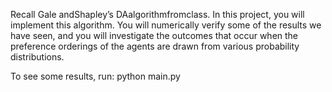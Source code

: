  Recall Gale andShapley’s DAalgorithmfromclass. In this project, you will implement this algorithm.
 You will numerically verify some of the results we have seen, and you will investigate the outcomes that
 occur when the preference orderings of the agents are drawn from various probability distributions.

 To see some results, run:
 python main.py
